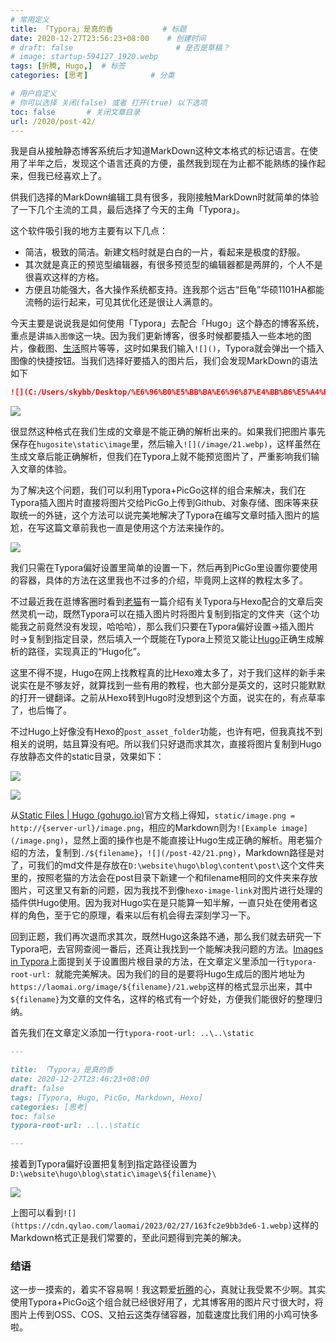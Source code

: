 ```yaml
---
# 常用定义
title: 「Typora」是真的香           # 标题
date: 2020-12-27T23:56:23+08:00    # 创建时间
# draft: false                       # 是否是草稿？
# image: startup-594127_1920.webp
tags: [折腾, Hugo,]  # 标签
categories: [思考]              # 分类

# 用户自定义
# 你可以选择 关闭(false) 或者 打开(true) 以下选项
toc: false       # 关闭文章目录
url: /2020/post-42/
---
```


我是自从接触静态博客系统后才知道MarkDown这种文本格式的标记语言。在使用了半年之后，发现这个语言还真的方便，虽然我到现在为止都不能熟练的操作起来，但我已经喜欢上了。

供我们选择的MarkDown编辑工具有很多，我刚接触MarkDown时就简单的体验了一下几个主流的工具，最后选择了今天的主角「Typora」。

这个软件吸引我的地方主要有以下几点：

- 简洁，极致的简洁。新建文档时就是白白的一片，看起来是极度的舒服。
- 其次就是真正的预览型编辑器，有很多预览型的编辑器都是两屏的，个人不是很喜欢这样的方格。
- 方便且功能强大，各大操作系统都支持。连我那个远古“巨龟”华硕1101HA都能流畅的运行起来，可见其优化还是很让人满意的。

今天主要是说说我是如何使用「Typora」去配合「Hugo」这个静态的博客系统，重点是讲`插入图像`这一块。因为我们更新博客，很多时候都要插入一些本地的图片，像截图、[生活](生活.md)照片等等，这时如果我们输入`![]()`，Typora就会弹出一个插入图像的快捷按钮。当我们选择好要插入的图片后，我们会发现MarkDown的语法如下

```markdown
![](C:/Users/skybb/Desktop/%E6%96%B0%E5%BB%BA%E6%96%87%E4%BB%B6%E5%A4%B9/21.webp)
```

![](https://cdn.qylao.com/laomai/2023/02/27/163fc2e9b9235f-1.webp)

很显然这种格式在我们生成的文章是不能正确的解析出来的。如果我们把图片事先保存在`hugosite\static\image`里，然后输入`![](/image/21.webp)`，这样虽然在生成文章后能正确解析，但我们在Typora上就不能预览图片了，严重影响我们输入文章的体验。

为了解决这个问题，我们可以利用Typora+PicGo这样的组合来解决，我们在Typora插入图片时直接将图片交给PicGo上传到Github、对象存储、图床等来获取统一的外链，这个方法可以说完美地解决了Typora在编写文章时插入图片的尴尬，在写这篇文章前我也一直是使用这个方法来操作的。

![](https://cdn.qylao.com/laomai/2023/02/27/163fc2e9b9847f-1.webp)

我们只需在Typora偏好设置里简单的设置一下，然后再到PicGo里设置你要使用的容器，具体的方法在这里我也不过多的介绍，毕竟网上这样的教程太多了。

不过最近我在逛博客圈时看到[老猫](https://lmbk.net/p/hexo-image/)有一篇介绍有关Typora与Hexo配合的文章后突然灵机一动，既然Typora可以在插入图片时将图片复制到指定的文件夹（这个功能我之前竟然没有发现，哈哈哈），那么我们只要在Typora偏好设置->插入图片时->复制到指定目录，然后填入一个既能在Typora上预览又能让[Hugo](Hugo.md)正确生成解析的路径，实现真正的“Hugo化”。

这里不得不提，Hugo在网上找教程真的比Hexo难太多了，对于我们这样的新手来说实在是不够友好，就算找到一些有用的教程，也大部分是英文的，这时只能默默的打开一键翻译。之前从Hexo转到Hugo时没想到这个方面，说实在的，有点草率了，也后悔了。

不过Hugo上好像没有Hexo的`post_asset_folder`功能，也许有吧，但我真找不到相关的说明，姑且算没有吧。所以我们只好退而求其次，直接将图片复制到Hugo存放静态文件的static目录，效果如下：

![](https://cdn.qylao.com/laomai/2023/02/27/163fc2e9b9f945-1.webp)

![](https://cdn.qylao.com/laomai/2023/02/27/163fc2e9ba753b-1.webp)

从[Static Files | Hugo (gohugo.io)](https://gohugo.io/content-management/static-files/)官方文档上得知，`static/image.png = http://{server-url}/image.png`，相应的Markdown则为`![Example image](/image.png)`，显然上面的操作也是不能直接让Hugo生成正确的解析。用老猫介绍的方法，复制到`./${filename}`，`![](/post-42/21.png)`，Markdown路径是对了，可我们的md文件是存放在`D:\website\hugo\blog\content\post\`这个文件夹里的，按照老猫的方法会在post目录下新建一个和filename相同的文件夹来存放图片，可这里又有新的问题，因为我找不到像`hexo-image-link`对图片进行处理的插件供Hugo使用。因为我对Hugo实在是只能算一知半解，一直只处在使用者这样的角色，至于它的原理，看来以后有机会得去深刻学习一下。

回到正题，我们再次退而求其次，既然Hugo这条路不通，那么我们就去研究一下Typora吧，去官网查阅一番后，还真让我找到一个能解决我问题的方法。[Images in Typora](https://support.typora.io/Images/#when-insert-images)上面提到关于设置图片根目录的方法，在文章定义里添加一行`typora-root-url: `就能完美解决。因为我们的目的是要将Hugo生成后的图片地址为`https://laomai.org/image/${filename}/21.webp`这样的格式显示出来，其中`${filename}`为文章的文件名，这样的格式有一个好处，方便我们能很好的整理归纳。

首先我们在文章定义添加一行`typora-root-url: ..\..\static`

```markdown
---

title: 「Typora」是真的香           
date: 2020-12-27T23:46:23+08:00    
draft: false                       
tags: [Typora, Hugo, PicGo, Markdown, Hexo]  
categories: [思考]              
toc: false       
typora-root-url: ..\..\static 

---
```

接着到Typora偏好设置把复制到指定路径设置为`D:\website\hugo\blog\static\image\${filename}\`

![](https://cdn.qylao.com/laomai/2023/02/27/163fc2e9badf98-1.webp)

上图可以看到`![](https://cdn.qylao.com/laomai/2023/02/27/163fc2e9bb3de6-1.webp)`这样的Markdown格式正是我们常要的，至此问题得到完美的解决。

### 结语

这一步一摸索的，着实不容易啊！我这颗爱[折腾](折腾.md)的心，真就让我受累不少啊。其实使用Typora+PicGo这个组合就已经很好用了，尤其博客用的图片尺寸很大时，将图片上传到OSS、COS、又拍云这类存储容器，加载速度比我们用的小鸡可快多啦。